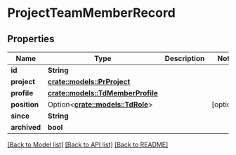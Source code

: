 # ProjectTeamMemberRecord

## Properties

Name | Type | Description | Notes
------------ | ------------- | ------------- | -------------
**id** | **String** |  | 
**project** | [**crate::models::PrProject**](PR_Project.md) |  | 
**profile** | [**crate::models::TdMemberProfile**](TD_MemberProfile.md) |  | 
**position** | Option<[**crate::models::TdRole**](TD_Role.md)> |  | [optional]
**since** | **String** |  | 
**archived** | **bool** |  | 

[[Back to Model list]](../README.md#documentation-for-models) [[Back to API list]](../README.md#documentation-for-api-endpoints) [[Back to README]](../README.md)



